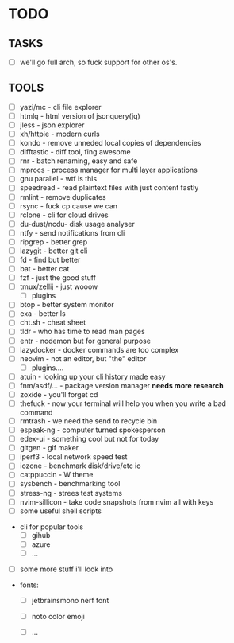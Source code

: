 # TODO

## TASKS
- [ ] we'll go full arch, so fuck support for other os's.

## TOOLS
- [ ] yazi/mc - cli file explorer
- [ ] htmlq - html version of jsonquery(jq)
- [ ] jless - json explorer
- [ ] xh/httpie - modern curls
- [ ] kondo - remove unneded local copies of dependencies
- [ ] difftastic - diff tool, fing awesome
- [ ] rnr - batch renaming, easy and safe
- [ ] mprocs - process manager for multi layer applications
- [ ] gnu parallel -  wtf is this
- [ ] speedread - read plaintext files with just content fastly
- [ ] rmlint - remove duplicates
- [ ] rsync - fuck cp cause we can
- [ ] rclone - cli for cloud drives
- [ ] du-dust/ncdu- disk usage analyser
- [ ] ntfy - send notifications from cli
- [ ] ripgrep - better grep
- [ ] lazygit - better git cli
- [ ] fd - find but better
- [ ] bat - better cat
- [ ] fzf - just the good stuff
- [ ] tmux/zellij - just wooow
    - [ ] plugins
- [ ] btop - better system monitor
- [ ] exa - better ls
- [ ] cht.sh - cheat sheet
- [ ] tldr - who has time to read man pages
- [ ] entr - nodemon but for general purpose
- [ ] lazydocker - docker commands are too complex
- [ ] neovim - not an editor, but "the" editor
    - [ ] plugins....
- [ ] atuin - looking up your cli history made easy
- [ ] fnm/asdf/... - package version manager **needs more research**
- [ ] zoxide - you'll forget cd
- [ ] thefuck - now your terminal will help you when you write a bad command
- [ ] rmtrash - we need the send to recycle bin
- [ ] espeak-ng - computer turned spokesperson
- [ ] edex-ui - something cool but not for today
- [ ] gitgen - gif maker
- [ ] iperf3 - local network speed test
- [ ] iozone - benchmark disk/drive/etc io
- [ ] catppuccin - W theme
- [ ] sysbench - benchmarking tool
- [ ] stress-ng - strees test systems
- [ ] nvim-sillicon - take code snapshots from nvim all with keys
- [ ] some useful shell scripts
- cli for popular tools
    - [ ] gihub
    - [ ] azure
    - [ ] ...
- [ ] some more stuff i'll look into
- fonts:
    - [ ] jetbrainsmono nerf font
    - [ ] noto color emoji
    - [ ] ...

